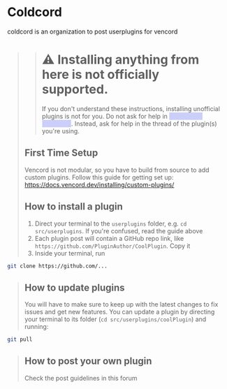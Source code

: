 # Coldcord

coldcord is an organization to post userplugins for vencord

> > # ⚠️ Installing anything from here is not officially supported.
> >
> > If you don't understand these instructions, installing unofficial plugins is not for you.
> > Do not ask for help in <a style="color:color-mix( in oklab, hsl(235 calc(1 * 86.2%) 88.6% / 1) 100%, black 0% );background:color-mix( in oklab, hsl(235 calc(1 * 85.6%) 64.7% / 0.3) 100%, hsl(0 0% 0% / 0.3) 0% );text-decoration: none;" href="https://discord.com/channels/1015060230222131221/1026515880080842772" target="_blank">🏥-vencord-support-🏥</a>.
> > Instead, ask for help in the thread of the plugin(s) you're using.
>
> ## First Time Setup
>
> Vencord is not modular, so you have to build from source to add custom plugins.
> Follow this guide for getting set up: https://docs.vencord.dev/installing/custom-plugins/
>
> ## How to install a plugin
>
> 1. Direct your terminal to the `userplugins` folder, e.g. `cd src/userplugins`. If you're confused, read the guide above
> 2. Each plugin post will contain a GitHub repo link, like `https://github.com/PluginAuthor/CoolPlugin`. Copy it
> 3. Inside your terminal, run

```sh
git clone https://github.com/...
```

> ## How to update plugins
>
> You will have to make sure to keep up with the latest changes to fix issues and get new features. You can update a plugin by directing your terminal to its folder (`cd src/userplugins/coolPlugin`) and running:

```sh
git pull
```

> ## How to post your own plugin
>
> Check the post guidelines in this forum

